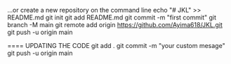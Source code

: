 …or create a new repository on the command line
echo "# JKL" >> README.md
git init
git add README.md
git commit -m "first commit"
git branch -M main
git remote add origin https://github.com/Ayima618/JKL.git
git push -u origin main


==== UPDATING THE CODE
git add .
git commit -m "your custom mesage"
git push -u origin main